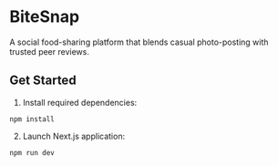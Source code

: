 # BiteSnap

A social food-sharing platform that blends casual photo-posting with trusted peer reviews.

## Get Started

1. Install required dependencies:

```
npm install
```

2. Launch Next.js application:

```
npm run dev
```
